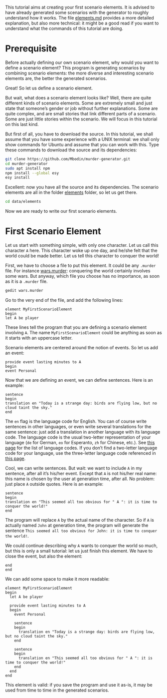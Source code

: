 
This tutorial aims at creating your first scenario elements.
It is advised to have already generated some scenarios with the generator to roughly understand how it works.
The file [elements.md](../explanations/elements.md) provides a more detailed explanation, but also more technical: it might be a good read if you want to understand what the commands of this tutorial are doing.

# Prerequisite

Before actually defining our own scenario element, why would you want to define a scenario element?
This program is generating scenarios by combining scenario elements: the more diverse and interesting scenario elements are, the better the generated scenarios.

Great!
So let us define a scenario element.

But wait, what does a scenario element looks like?
Well, there are quite different kinds of scenario elements.
Some are extremely small and just state that someone’s gender or job without further explanations.
Some are quite complex, and are small stories that link different parts of a scenario.
Some are just little stories within the scenario.
We will focus in this tutorial on this last kind.

But first of all, you have to download the source.
In this tutorial, we shall assume that you have some experience with a UNIX terminal: we shall only show commands for Ubuntu and assume that you can work with this.
Type these commands to download the source and its dependencies:
```bash
git clone https://github.com/Mbodin/murder-generator.git
cd murder-generator
sudo apt install npm
npm install --global esy
esy install
```

Excellent: now you have all the source and its dependencies.
The scenario elements are all in the folder [elements](../../data/elements) folder, so let us get there.
```bash
cd data/elements
```

Now we are ready to write our first scenario elements.


# First Scenario Element

Let us start with something simple, with only one character.
Let us call this character `A` here.
This character woke up one day, and he/she felt that the world could be made better.
Let us tell this character to conquer the world!

First, we have to choose a file to put this element.
It could be any `.murder` file.
For instance [wars.murder](../../data/elements/wars.murder): conquering the world certainly involves some wars.
But anyway, which file you choose has no importance, as soon as it is a `.murder` file.
```bash
gedit wars.murder
```

Go to the very end of the file, and add the following lines:
```murder
element MyFirstScenarioElement
begin
let A be player
```
These lines tell the program that you are defining a scenario element involving `A`.
The name `MyFirstScenarioElement` could be anything as soon as it starts with an uppercase letter.

Scenario elements are centered around the notion of events.
So let us add an event:
```murder
provide event lasting minutes to A
begin
event Personal
```

Now that we are defining an event, we can define sentences.
Here is an example:
```murder
sentence
begin
translation en "Today is a strange day: birds are flying low, but no cloud taint the sky."
end
```
The `en` flag is the language code for English.
You can of course write sentences in other languages, or even write several translations for the same sentence: just add a translation in another language with its language code.
The language code is the usual two-letter representation of your language (`de` for German, `eo` for Esperanto, `zh` for Chinese, etc.).
See [this page](https://en.wikipedia.org/wiki/List_of_ISO_639-1_codes) for the list of language codes.
If you don’t find a two-letter language code for your language, use the three-letter language code referenced in [this page](https://en.wikipedia.org/wiki/List_of_ISO_639-2_codes).

Cool, we can write sentences.
But wait: we want to include `A` in my sentence, after all it’s his/her event.
Except that `A` is not his/her real name: this name is chosen by the user at generation time, after all.
No problem: just place `A` outside quotes.
Here is an example:
```murder
sentence
begin
translation en "This seemed all too obvious for " A ": it is time to conquer the world!"
end
```
The program will replace `A` by the actual name of the character.
So if `A` is actually named `John` at generation time, the program will generate the sentence `This seemed all too obvious for John: it is time to conquer the world!`.

We could continue describing why `A` wants to conquer the world so much, but this is only a small tutorial: let us just finish this element.
We have to close the event, but also the element:
```murder
end
end
```

We can add some space to make it more readable:

```murder
element MyFirstScenarioElement
begin
  let A be player

  provide event lasting minutes to A
  begin
    event Personal

    sentence
    begin
      translation en "Today is a strange day: birds are flying low, but no cloud taint the sky."
    end

    sentence
    begin
      translation en "This seemed all too obvious for " A ": it is time to conquer the world!"
    end
  end
end
```
This element is valid: if you save the program and use it as-is, it may be used from time to time in the generated scenarios.

